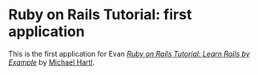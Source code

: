 # Ruby on Rails Tutorial: first application

This is the first application for Evan 
[*Ruby on Rails Tutorial: Learn Rails by Example*](http://railstutorial.org/) 
by [Michael Hartl](http://michaelhartl.com/).
